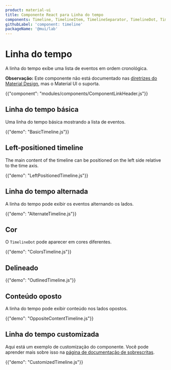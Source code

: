 ```yaml
---
product: material-ui
title: Componente React para Linha do tempo
components: Timeline, TimelineItem, TimelineSeparator, TimelineDot, TimelineConnector, TimelineContent, TimelineOppositeContent
githubLabel: 'component: timeline'
packageName: '@mui/lab'
---
```


# Linha do tempo

<p class="description">A linha do tempo exibe uma lista de eventos em ordem cronológica.</p>

**Observação:** Este componente não está documentado nas [diretrizes do Material Design](https://material.io/), mas o Material UI o suporta.

{{"component": "modules/components/ComponentLinkHeader.js"}}

## Linha do tempo básica

Uma linha do tempo básica mostrando a lista de eventos.

{{"demo": "BasicTimeline.js"}}

## Left-positioned timeline

The main content of the timeline can be positioned on the left side relative to the time axis.

{{"demo": "LeftPositionedTimeline.js"}}

## Linha do tempo alternada

A linha do tempo pode exibir os eventos alternando os lados.

{{"demo": "AlternateTimeline.js"}}

## Cor

O `TimelineDot` pode aparecer em cores diferentes.

{{"demo": "ColorsTimeline.js"}}

## Delineado

{{"demo": "OutlinedTimeline.js"}}

## Conteúdo oposto

A linha do tempo pode exibir conteúdo nos lados opostos.

{{"demo": "OppositeContentTimeline.js"}}

## Linha do tempo customizada

Aqui está um exemplo de customização do componente. Você pode aprender mais sobre isso na [página de documentação de sobrescritas](/material-ui/customization/how-to-customize/).

{{"demo": "CustomizedTimeline.js"}}
